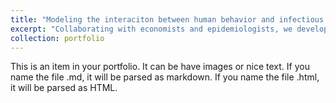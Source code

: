 ```yaml
---
title: "Modeling the interaciton between human behavior and infectious disease dynamic"
excerpt: "Collaborating with economists and epidemiologists, we developed the Feedback-Informed Epidemiological Model (FIEM), a framework that integrates human behavior with disease dynamics. 1<br/><img src='/images/IHBEM.png'>"
collection: portfolio
---
```


This is an item in your portfolio. It can be have images or nice text. If you name the file .md, it will be parsed as markdown. If you name the file .html, it will be parsed as HTML. 
